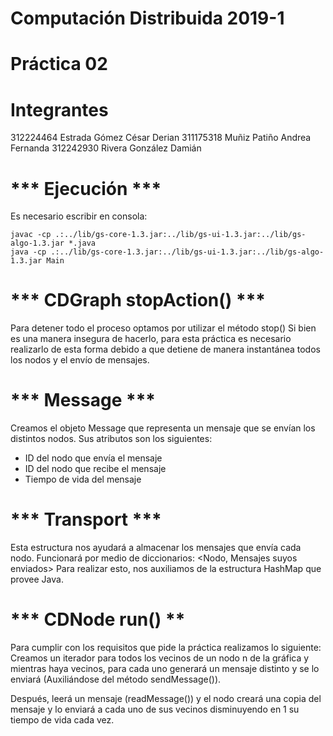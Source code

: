 # Computación Distribuida 2019-1
# Práctica 02

# Integrantes
312224464 Estrada Gómez César Derian
311175318 Muñiz Patiño Andrea Fernanda
312242930 Rivera González Damián

# *** Ejecución ***

Es necesario escribir en consola:

	javac -cp .:../lib/gs-core-1.3.jar:../lib/gs-ui-1.3.jar:../lib/gs-algo-1.3.jar *.java
	java -cp .:../lib/gs-core-1.3.jar:../lib/gs-ui-1.3.jar:../lib/gs-algo-1.3.jar Main

# *** CDGraph stopAction() ***
Para detener todo el proceso optamos por utilizar el método stop()
Si bien es una manera insegura de hacerlo, para esta práctica es necesario realizarlo de
esta forma debido a que detiene de manera instantánea todos los nodos y el envío de mensajes.

# *** Message ***
Creamos el objeto Message que representa un mensaje que se envían los distintos nodos.
Sus atributos son los siguientes:
 - ID del nodo que envía el mensaje
 - ID del nodo que recibe el mensaje
 - Tiempo de vida del mensaje

# *** Transport ***
Esta estructura nos ayudará a almacenar los mensajes que envía cada nodo.
Funcionará por medio de diccionarios: <Nodo, Mensajes suyos enviados>
Para realizar esto, nos auxiliamos de la estructura HashMap que provee Java.

# *** CDNode run() **
 Para cumplir con los requisitos que pide la práctica realizamos lo siguiente:
 Creamos un iterador para todos los vecinos de un nodo n de la gráfica y mientras haya vecinos,
 para cada uno generará un mensaje distinto y se lo enviará (Auxiliándose del método sendMessage()).

 Después, leerá un mensaje (readMessage()) y el nodo creará una copia del mensaje y lo enviará a cada uno de sus vecinos disminuyendo en 1 su tiempo de vida cada vez.


